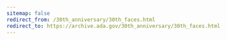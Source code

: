 ```yaml
---
sitemap: false 
redirect_from: /30th_anniversary/30th_faces.html 
redirect_to: https://archive.ada.gov/30th_anniversary/30th_faces.html 
---
```

